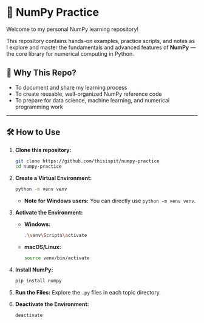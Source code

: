 # 🧮 NumPy Practice

Welcome to my personal NumPy learning repository!

This repository contains hands-on examples, practice scripts, and notes as I explore and master the fundamentals and advanced features of **NumPy** — the core library for numerical computing in Python.


## 🚀 Why This Repo?

* To document and share my learning process
* To create reusable, well-organized NumPy reference code
* To prepare for data science, machine learning, and numerical programming work

---

## 🛠️ How to Use

1.  **Clone this repository:**
    ```bash
    git clone https://github.com/thisispit/numpy-practice
    cd numpy-practice
    ```

2.  **Create a Virtual Environment:**
    ```bash
    python -m venv venv
    ```
    * **Note for Windows users:** You can directly use `python -m venv venv`.

3.  **Activate the Environment:**
    * **Windows:**
        ```bash
        .\venv\Scripts\activate
        ```
    * **macOS/Linux:**
        ```bash
        source venv/bin/activate
        ```

4.  **Install NumPy:**
    ```bash
    pip install numpy
    ```

5.  **Run the Files:** Explore the `.py` files in each topic directory.

6.  **Deactivate the Environment:**
    ```bash
    deactivate
    ```
